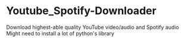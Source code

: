 ﻿# Youtube_Spotify-Downloader
Download highest-able quality YouTube video/audio and Spotify audio <br />
Might need to install a lot of python's library
